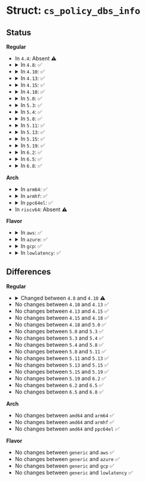 # Struct: <code>cs_policy_dbs_info</code>

## Status
<b>Regular</b>
<ul>
<li>
In <code>4.4</code>: Absent ⚠️
</li>
<li>
<details>
<summary>In <code>4.8</code>: ✅</summary>

```c
struct cs_policy_dbs_info {
    struct policy_dbs_info policy_dbs;
    unsigned int down_skip;
};
```
</details>
</li>
<li>
<details>
<summary>In <code>4.10</code>: ✅</summary>

```c
struct cs_policy_dbs_info {
    struct policy_dbs_info policy_dbs;
    unsigned int down_skip;
    unsigned int requested_freq;
};
```
</details>
</li>
<li>
<details>
<summary>In <code>4.13</code>: ✅</summary>

```c
struct cs_policy_dbs_info {
    struct policy_dbs_info policy_dbs;
    unsigned int down_skip;
    unsigned int requested_freq;
};
```
</details>
</li>
<li>
<details>
<summary>In <code>4.15</code>: ✅</summary>

```c
struct cs_policy_dbs_info {
    struct policy_dbs_info policy_dbs;
    unsigned int down_skip;
    unsigned int requested_freq;
};
```
</details>
</li>
<li>
<details>
<summary>In <code>4.18</code>: ✅</summary>

```c
struct cs_policy_dbs_info {
    struct policy_dbs_info policy_dbs;
    unsigned int down_skip;
    unsigned int requested_freq;
};
```
</details>
</li>
<li>
<details>
<summary>In <code>5.0</code>: ✅</summary>

```c
struct cs_policy_dbs_info {
    struct policy_dbs_info policy_dbs;
    unsigned int down_skip;
    unsigned int requested_freq;
};
```
</details>
</li>
<li>
<details>
<summary>In <code>5.3</code>: ✅</summary>

```c
struct cs_policy_dbs_info {
    struct policy_dbs_info policy_dbs;
    unsigned int down_skip;
    unsigned int requested_freq;
};
```
</details>
</li>
<li>
<details>
<summary>In <code>5.4</code>: ✅</summary>

```c
struct cs_policy_dbs_info {
    struct policy_dbs_info policy_dbs;
    unsigned int down_skip;
    unsigned int requested_freq;
};
```
</details>
</li>
<li>
<details>
<summary>In <code>5.8</code>: ✅</summary>

```c
struct cs_policy_dbs_info {
    struct policy_dbs_info policy_dbs;
    unsigned int down_skip;
    unsigned int requested_freq;
};
```
</details>
</li>
<li>
<details>
<summary>In <code>5.11</code>: ✅</summary>

```c
struct cs_policy_dbs_info {
    struct policy_dbs_info policy_dbs;
    unsigned int down_skip;
    unsigned int requested_freq;
};
```
</details>
</li>
<li>
<details>
<summary>In <code>5.13</code>: ✅</summary>

```c
struct cs_policy_dbs_info {
    struct policy_dbs_info policy_dbs;
    unsigned int down_skip;
    unsigned int requested_freq;
};
```
</details>
</li>
<li>
<details>
<summary>In <code>5.15</code>: ✅</summary>

```c
struct cs_policy_dbs_info {
    struct policy_dbs_info policy_dbs;
    unsigned int down_skip;
    unsigned int requested_freq;
};
```
</details>
</li>
<li>
<details>
<summary>In <code>5.19</code>: ✅</summary>

```c
struct cs_policy_dbs_info {
    struct policy_dbs_info policy_dbs;
    unsigned int down_skip;
    unsigned int requested_freq;
};
```
</details>
</li>
<li>
<details>
<summary>In <code>6.2</code>: ✅</summary>

```c
struct cs_policy_dbs_info {
    struct policy_dbs_info policy_dbs;
    unsigned int down_skip;
    unsigned int requested_freq;
};
```
</details>
</li>
<li>
<details>
<summary>In <code>6.5</code>: ✅</summary>

```c
struct cs_policy_dbs_info {
    struct policy_dbs_info policy_dbs;
    unsigned int down_skip;
    unsigned int requested_freq;
};
```
</details>
</li>
<li>
<details>
<summary>In <code>6.8</code>: ✅</summary>

```c
struct cs_policy_dbs_info {
    struct policy_dbs_info policy_dbs;
    unsigned int down_skip;
    unsigned int requested_freq;
};
```
</details>
</li>
</ul>
<b>Arch</b>
<ul>
<li>
<details>
<summary>In <code>arm64</code>: ✅</summary>

```c
struct cs_policy_dbs_info {
    struct policy_dbs_info policy_dbs;
    unsigned int down_skip;
    unsigned int requested_freq;
};
```
</details>
</li>
<li>
<details>
<summary>In <code>armhf</code>: ✅</summary>

```c
struct cs_policy_dbs_info {
    struct policy_dbs_info policy_dbs;
    unsigned int down_skip;
    unsigned int requested_freq;
};
```
</details>
</li>
<li>
<details>
<summary>In <code>ppc64el</code>: ✅</summary>

```c
struct cs_policy_dbs_info {
    struct policy_dbs_info policy_dbs;
    unsigned int down_skip;
    unsigned int requested_freq;
};
```
</details>
</li>
<li>
In <code>riscv64</code>: Absent ⚠️
</li>
</ul>
<b>Flavor</b>
<ul>
<li>
<details>
<summary>In <code>aws</code>: ✅</summary>

```c
struct cs_policy_dbs_info {
    struct policy_dbs_info policy_dbs;
    unsigned int down_skip;
    unsigned int requested_freq;
};
```
</details>
</li>
<li>
<details>
<summary>In <code>azure</code>: ✅</summary>

```c
struct cs_policy_dbs_info {
    struct policy_dbs_info policy_dbs;
    unsigned int down_skip;
    unsigned int requested_freq;
};
```
</details>
</li>
<li>
<details>
<summary>In <code>gcp</code>: ✅</summary>

```c
struct cs_policy_dbs_info {
    struct policy_dbs_info policy_dbs;
    unsigned int down_skip;
    unsigned int requested_freq;
};
```
</details>
</li>
<li>
<details>
<summary>In <code>lowlatency</code>: ✅</summary>

```c
struct cs_policy_dbs_info {
    struct policy_dbs_info policy_dbs;
    unsigned int down_skip;
    unsigned int requested_freq;
};
```
</details>
</li>
</ul>

## Differences
<b>Regular</b>
<ul>
<li>
<details>
<summary>Changed between <code>4.8</code> and <code>4.10</code> ⚠️</summary>
<ul>
<li>
<b>Field added. </b>
<code>unsigned int requested_freq</code>
</li>
</ul>
</details>
</li>
<li>
No changes between <code>4.10</code> and <code>4.13</code> ✅
</li>
<li>
No changes between <code>4.13</code> and <code>4.15</code> ✅
</li>
<li>
No changes between <code>4.15</code> and <code>4.18</code> ✅
</li>
<li>
No changes between <code>4.18</code> and <code>5.0</code> ✅
</li>
<li>
No changes between <code>5.0</code> and <code>5.3</code> ✅
</li>
<li>
No changes between <code>5.3</code> and <code>5.4</code> ✅
</li>
<li>
No changes between <code>5.4</code> and <code>5.8</code> ✅
</li>
<li>
No changes between <code>5.8</code> and <code>5.11</code> ✅
</li>
<li>
No changes between <code>5.11</code> and <code>5.13</code> ✅
</li>
<li>
No changes between <code>5.13</code> and <code>5.15</code> ✅
</li>
<li>
No changes between <code>5.15</code> and <code>5.19</code> ✅
</li>
<li>
No changes between <code>5.19</code> and <code>6.2</code> ✅
</li>
<li>
No changes between <code>6.2</code> and <code>6.5</code> ✅
</li>
<li>
No changes between <code>6.5</code> and <code>6.8</code> ✅
</li>
</ul>
<b>Arch</b>
<ul>
<li>
No changes between <code>amd64</code> and <code>arm64</code> ✅
</li>
<li>
No changes between <code>amd64</code> and <code>armhf</code> ✅
</li>
<li>
No changes between <code>amd64</code> and <code>ppc64el</code> ✅
</li>
</ul>
<b>Flavor</b>
<ul>
<li>
No changes between <code>generic</code> and <code>aws</code> ✅
</li>
<li>
No changes between <code>generic</code> and <code>azure</code> ✅
</li>
<li>
No changes between <code>generic</code> and <code>gcp</code> ✅
</li>
<li>
No changes between <code>generic</code> and <code>lowlatency</code> ✅
</li>
</ul>
